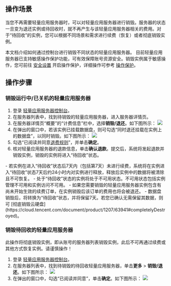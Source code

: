 ## 操作场景
当您不再需要轻量应用服务器时，可以对轻量应用服务器进行销毁。服务器的状态一旦变为退还实例或待回收时，就不再产生与该轻量应用服务器相关的费用。对于“待回收”的实例，您可以根据不同场景和需求进行续费（恢复）或者彻底销毁实例。

本文档介绍如何通过控制台进行销毁不同状态的轻量应用服务器。
<dx-alert infotype="explain" title="">
目前轻量应用服务器已支持敏感操作保护功能，可有效保障账号资源安全。销毁实例属于敏感操作，您可前往 [安全设置](https://console.cloud.tencent.com/developer/security) 开启操作保护，详细操作可参考 [操作保护](https://cloud.tencent.com/document/product/378/10740)。
</dx-alert>



## 操作步骤
### 销毁运行中/已关机的轻量应用服务器

1. 登录 [轻量应用服务器控制台](https://console.cloud.tencent.com/lighthouse)。
2. 在服务器列表中，找到待销毁的轻量应用服务器，进入服务器详情页。
3. 在服务器详情页“概要”的“计费信息”栏中，选择**销毁/退还**。如下图所示：
![](https://qcloudimg.tencent-cloud.cn/raw/6c6929d55b4324a86162ec956c86e09e.png)
4. 在弹出的窗口中，若该实例已挂载数据盘，则可勾选“同时退还挂载在实例上的数据盘”，以同时销毁。如下图所示：
![](https://qcloudimg.tencent-cloud.cn/raw/d23edd5590077536bfd71348c8f19973.png)
5. 勾选“已阅读并同意[退费规则](https://cloud.tencent.com/document/product/1207/44582)”，并单击**确定**。
6. 核对轻量应用服务器的退款信息，单击**确认退款**。提交后，系统将发起退款并销毁实例，销毁的实例将进入“待回收”状态。
<dx-alert infotype="explain" title="">
- 若实例在进入“待回收”状态后7天内（包括第7天）未进行续费，系统将在实例进入“待回收”状态7天后约24小时内对实例进行释放，释放后实例中的数据将被清除且不可恢复。
- 处于“待回收”状态的实例将处于不可用状态。不可用状态包括实例管理不可用和实例访问不可用。
- 如果您需要销毁的轻量应用服务器实例包含有尚未开始生效的续费订单，在实例销毁后该订单的费用也将会被退还。
- 数据盘销毁后，将转换为“待回收”状态，并将保留7天。若您已确认无需保留其数据，则可 [彻底销毁云硬盘](https://cloud.tencent.com/document/product/1207/63941#completelyDestroyed)。
</dx-alert>




### 销毁待回收的轻量应用服务器



<dx-alert infotype="notice" title="">
此操作将彻底销毁实例，即从账号的服务器列表销毁实例，此后不可再通过续费或其他方式恢复实例。请谨慎操作！
</dx-alert>


1. 登录 [轻量应用服务器控制台](https://console.cloud.tencent.com/lighthouse)。
2. 在服务器列表中，找到待销毁的待回收轻量应用服务器，单击**更多** > **销毁/退还**。如下图所示：
![](https://qcloudimg.tencent-cloud.cn/raw/7d06fbc2aaf3d21f74e0b7abc3aa0b22.png)
3. 在弹出的窗口中，勾选“已阅读并同意”，单击**确定**。如下图所示：
![](https://qcloudimg.tencent-cloud.cn/raw/f840d5f2262c94067f5a8d73b79de582.png)
